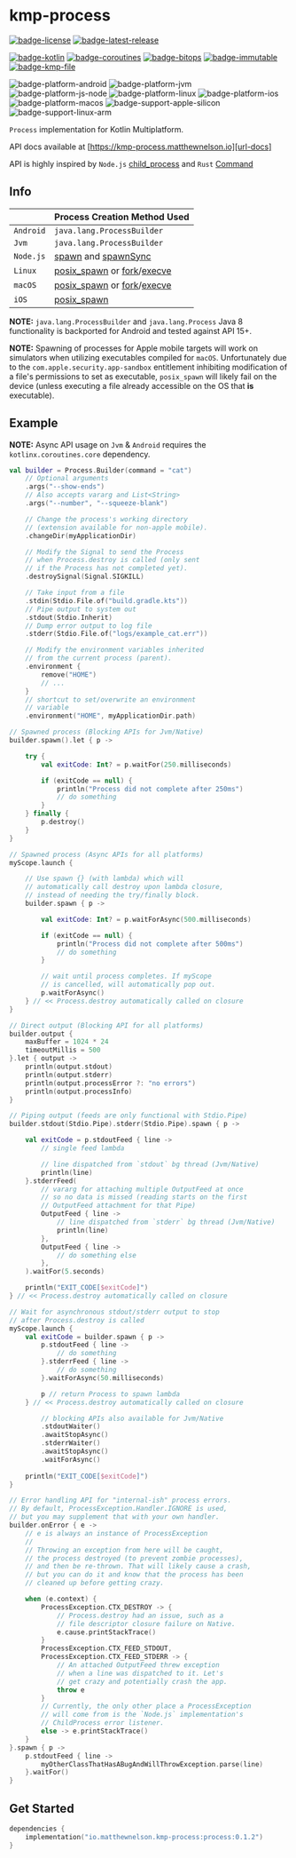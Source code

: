 # kmp-process
[![badge-license]][url-license]
[![badge-latest-release]][url-latest-release]

[![badge-kotlin]][url-kotlin]
[![badge-coroutines]][url-coroutines]
[![badge-bitops]][url-bitops]
[![badge-immutable]][url-immutable]
[![badge-kmp-file]][url-kmp-file]

![badge-platform-android]
![badge-platform-jvm]
![badge-platform-js-node]
![badge-platform-linux]
![badge-platform-ios]
![badge-platform-macos]
![badge-support-apple-silicon]
![badge-support-linux-arm]

`Process` implementation for Kotlin Multiplatform.

API docs available at [https://kmp-process.matthewnelson.io][url-docs]

API is highly inspired by `Node.js` [child_process][url-node-child_process] 
and `Rust` [Command][url-rust-command]

## Info

|           | Process Creation Method Used                                                        |
|-----------|-------------------------------------------------------------------------------------|
| `Android` | `java.lang.ProcessBuilder`                                                          |
| `Jvm`     | `java.lang.ProcessBuilder`                                                          |
| `Node.js` | [spawn][url-node-spawn] and [spawnSync][url-node-spawn-sync]                        |
| `Linux`   | [posix_spawn][url-posix-spawn] or [fork][url-posix-fork]/[execve][url-posix-execve] |
| `macOS`   | [posix_spawn][url-posix-spawn] or [fork][url-posix-fork]/[execve][url-posix-execve] |
| `iOS`     | [posix_spawn][url-posix-spawn]                                                      |

**NOTE:** `java.lang.ProcessBuilder` and `java.lang.Process` Java 8 functionality is backported 
for Android and tested against API 15+.

**NOTE:** Spawning of processes for Apple mobile targets will work on simulators when utilizing 
executables compiled for `macOS`. Unfortunately due to the `com.apple.security.app-sandbox`
entitlement inhibiting modification of a file's permissions to set as executable, `posix_spawn` 
will likely fail on the device (unless executing a file already accessible on the OS that **is** 
executable).  

## Example

**NOTE:** Async API usage on `Jvm` & `Android` requires the `kotlinx.coroutines.core` dependency.

```kotlin
val builder = Process.Builder(command = "cat")
    // Optional arguments
    .args("--show-ends")
    // Also accepts vararg and List<String>
    .args("--number", "--squeeze-blank")

    // Change the process's working directory
    // (extension available for non-apple mobile).
    .changeDir(myApplicationDir)

    // Modify the Signal to send the Process
    // when Process.destroy is called (only sent
    // if the Process has not completed yet).
    .destroySignal(Signal.SIGKILL)

    // Take input from a file
    .stdin(Stdio.File.of("build.gradle.kts"))
    // Pipe output to system out
    .stdout(Stdio.Inherit)
    // Dump error output to log file
    .stderr(Stdio.File.of("logs/example_cat.err"))

    // Modify the environment variables inherited
    // from the current process (parent).
    .environment {        
        remove("HOME")
        // ...
    }
    // shortcut to set/overwrite an environment
    // variable
    .environment("HOME", myApplicationDir.path)

// Spawned process (Blocking APIs for Jvm/Native)
builder.spawn().let { p ->

    try {
        val exitCode: Int? = p.waitFor(250.milliseconds)

        if (exitCode == null) {
            println("Process did not complete after 250ms")
            // do something
        }
    } finally {
        p.destroy()
    }
}

// Spawned process (Async APIs for all platforms)
myScope.launch {

    // Use spawn {} (with lambda) which will
    // automatically call destroy upon lambda closure,
    // instead of needing the try/finally block.
    builder.spawn { p ->

        val exitCode: Int? = p.waitForAsync(500.milliseconds)

        if (exitCode == null) {
            println("Process did not complete after 500ms")
            // do something
        }

        // wait until process completes. If myScope
        // is cancelled, will automatically pop out.
        p.waitForAsync()
    } // << Process.destroy automatically called on closure
}

// Direct output (Blocking API for all platforms)
builder.output {
    maxBuffer = 1024 * 24
    timeoutMillis = 500
}.let { output ->
    println(output.stdout)
    println(output.stderr)
    println(output.processError ?: "no errors")
    println(output.processInfo)
}

// Piping output (feeds are only functional with Stdio.Pipe)
builder.stdout(Stdio.Pipe).stderr(Stdio.Pipe).spawn { p ->

    val exitCode = p.stdoutFeed { line ->
        // single feed lambda

        // line dispatched from `stdout` bg thread (Jvm/Native) 
        println(line)
    }.stderrFeed(
        // vararg for attaching multiple OutputFeed at once
        // so no data is missed (reading starts on the first
        // OutputFeed attachment for that Pipe)
        OutputFeed { line ->
            // line dispatched from `stderr` bg thread (Jvm/Native)
            println(line)
        },
        OutputFeed { line ->
            // do something else
        },
    ).waitFor(5.seconds)

    println("EXIT_CODE[$exitCode]")
} // << Process.destroy automatically called on closure

// Wait for asynchronous stdout/stderr output to stop
// after Process.destroy is called
myScope.launch {
    val exitCode = builder.spawn { p ->
        p.stdoutFeed { line ->
            // do something
        }.stderrFeed { line ->
            // do something
        }.waitForAsync(50.milliseconds)

        p // return Process to spawn lambda
    } // << Process.destroy automatically called on closure

        // blocking APIs also available for Jvm/Native
        .stdoutWaiter()
        .awaitStopAsync()
        .stderrWaiter()
        .awaitStopAsync()
        .waitForAsync()
    
    println("EXIT_CODE[$exitCode]")
}

// Error handling API for "internal-ish" process errors.
// By default, ProcessException.Handler.IGNORE is used,
// but you may supplement that with your own handler.
builder.onError { e ->
    // e is always an instance of ProcessException
    //
    // Throwing an exception from here will be caught,
    // the process destroyed (to prevent zombie processes),
    // and then be re-thrown. That will likely cause a crash,
    // but you can do it and know that the process has been
    // cleaned up before getting crazy.

    when (e.context) {
        ProcessException.CTX_DESTROY -> {
            // Process.destroy had an issue, such as a
            // file descriptor closure failure on Native.
            e.cause.printStackTrace()
        }
        ProcessException.CTX_FEED_STDOUT,
        ProcessException.CTX_FEED_STDERR -> {
            // An attached OutputFeed threw exception
            // when a line was dispatched to it. Let's
            // get crazy and potentially crash the app.
            throw e
        }
        // Currently, the only other place a ProcessException
        // will come from is the `Node.js` implementation's
        // ChildProcess error listener.
        else -> e.printStackTrace()
    }
}.spawn { p ->
    p.stdoutFeed { line ->
        myOtherClassThatHasABugAndWillThrowException.parse(line)
    }.waitFor()
}
```

## Get Started

<!-- TAG_VERSION -->

```kotlin
dependencies {
    implementation("io.matthewnelson.kmp-process:process:0.1.2")
}
```

<!-- TAG_VERSION -->
[badge-latest-release]: https://img.shields.io/badge/latest--release-0.1.2-blue.svg?style=flat
[badge-license]: https://img.shields.io/badge/license-Apache%20License%202.0-blue.svg?style=flat

<!-- TAG_DEPENDENCIES -->
[badge-coroutines]: https://img.shields.io/badge/kotlinx.coroutines-1.8.1-blue.svg?logo=kotlin
[badge-bitops]: https://img.shields.io/badge/kotlincrypto.bitops-0.1.2-blue.svg?style=flat
[badge-immutable]: https://img.shields.io/badge/immutable-0.2.0-blue.svg?style=flat
[badge-kmp-file]: https://img.shields.io/badge/kmp--file-0.2.0-blue.svg?style=flat
[badge-kotlin]: https://img.shields.io/badge/kotlin-2.1.10-blue.svg?logo=kotlin

<!-- TAG_PLATFORMS -->
[badge-platform-android]: http://img.shields.io/badge/-android-6EDB8D.svg?style=flat
[badge-platform-jvm]: http://img.shields.io/badge/-jvm-DB413D.svg?style=flat
[badge-platform-js]: http://img.shields.io/badge/-js-F8DB5D.svg?style=flat
[badge-platform-js-node]: https://img.shields.io/badge/-nodejs-68a063.svg?style=flat
[badge-platform-linux]: http://img.shields.io/badge/-linux-2D3F6C.svg?style=flat
[badge-platform-macos]: http://img.shields.io/badge/-macos-111111.svg?style=flat
[badge-platform-ios]: http://img.shields.io/badge/-ios-CDCDCD.svg?style=flat
[badge-platform-tvos]: http://img.shields.io/badge/-tvos-808080.svg?style=flat
[badge-platform-watchos]: http://img.shields.io/badge/-watchos-C0C0C0.svg?style=flat
[badge-platform-wasm]: https://img.shields.io/badge/-wasm-624FE8.svg?style=flat
[badge-platform-windows]: http://img.shields.io/badge/-windows-4D76CD.svg?style=flat
[badge-support-android-native]: http://img.shields.io/badge/support-[AndroidNative]-6EDB8D.svg?style=flat
[badge-support-apple-silicon]: http://img.shields.io/badge/support-[AppleSilicon]-43BBFF.svg?style=flat
[badge-support-js-ir]: https://img.shields.io/badge/support-[js--IR]-AAC4E0.svg?style=flat
[badge-support-linux-arm]: http://img.shields.io/badge/support-[LinuxArm]-2D3F6C.svg?style=flat

[url-docs]: https://kmp-process.matthewnelson.io
[url-latest-release]: https://github.com/05nelsonm/kmp-process/releases/latest
[url-license]: https://www.apache.org/licenses/LICENSE-2.0
[url-coroutines]: https://github.com/Kotlin/kotlinx.coroutines
[url-bitops]: https://github.com/KotlinCrypto/bitops
[url-immutable]: https://github.com/05nelsonm/immutable
[url-kmp-file]: https://github.com/05nelsonm/kmp-file
[url-kotlin]: https://kotlinlang.org
[url-node-child_process]: https://nodejs.org/api/child_process.html
[url-node-spawn]: https://nodejs.org/api/child_process.html#child_processspawncommand-args-options
[url-node-spawn-sync]: https://nodejs.org/api/child_process.html#child_processspawnsynccommand-args-options
[url-posix-execve]: https://man7.org/linux/man-pages/man2/execve.2.html
[url-posix-fork]: https://man7.org/linux/man-pages/man2/fork.2.html
[url-posix-spawn]: https://man7.org/linux/man-pages/man3/posix_spawn.3.html
[url-rust-command]: https://doc.rust-lang.org/std/process/struct.Command.html
